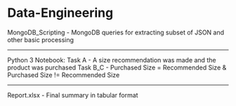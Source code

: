# Data-Engineering

MongoDB_Scripting - MongoDB queries for extracting subset of JSON and other basic processing

----------------------------------------
Python 3 Notebook:
Task A - A size recommendation was made and the product was purchased
Task B_C - Purchased Size = Recommended Size & Purchased Size != Recommended Size

----------------------------------------
Report.xlsx - Final summary in tabular format
